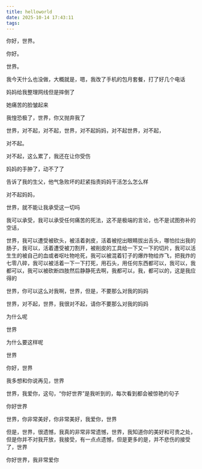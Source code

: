 ```yaml
---
title: helloworld
date: 2025-10-14 17:43:11
tags:
---
```


你好，世界。

你好。

世界。

我今天什么也没做，大概就是，嗯，我改了手机的包月套餐，打了好几个电话

妈妈给我整理网线但是摔倒了

她痛苦的脸皱起来

我惶恐极了，世界，你又抛弃我了

世界，对不起，对不起，世界，对不起妈妈，对不起世界，对不起，

对不起。

对不起，这么累了，我还在让你受伤

妈妈的手肿了，动不了了

告诉了我的生父，他气急败坏的赶紧指责妈妈干活怎么怎么样

对不起妈妈，

世界，就不能让我承受这一切吗

我可以承受，我可以承受任何痛苦的死法，这不是极端的言论，也不是试图弥补的空话，

世界，我可以遭受被砍头，被活着剥皮，活着被挖出眼睛拔出舌头，哪怕拉出我的肠子，我可以，活着遭受被刀割开，被削皮的工具给一下又一下的切片，我可以活生生的被自己的血或者呕吐物呛死，我可以被混着钉子的爆炸物给炸飞，把我炸的七零八碎，我可以被活着一下一下打死，用石头，用任何东西都可以，我可以，我都可以，我可以被砍断四肢然后静静死去啊，我都可以，我，都可以的，这是我应得的

世界，你可以这么对我啊，世界，但是，不要那么对我的妈妈

世界，对不起，世界，我很对不起，请你不要那么对我的妈妈

为什么呢

世界

为什么要这样呢

世界

你好，世界

我多想和你说再见，世界

世界，我爱你，这句，“你好世界”是我听到的，每次看到都会被惊艳的句子

你好世界

世界，你非常美好，你非常美好，我爱你，世界

但是，世界，很遗憾，我真的非常非常遗憾，世界，我知道你的美好和可贵之处，但是你并不对我开放，我接受，有一点点遗憾，但是更多的是，并不悲伤的接受了，世界

你好世界，我非常爱你
